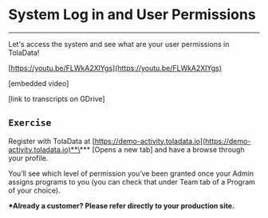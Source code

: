 # System Log in and User Permissions

---

Let's access the system and see what are your user permissions in TolaData!

[https://youtu.be/FLWkA2XlYgs](https://youtu.be/FLWkA2XlYgs)

\[embedded video\]

\[link to transcripts on GDrive\]

## `Exercise`

Register with TolaData at [https://demo-activity.toladata.io](https://demo-activity.toladata.io)**\*** \[Opens a new tab\] and have a browse through your profile.

You’ll see which level of permission you’ve been granted once your Admin assigns programs to you \(you can check that under Team tab of a Program of your choice\).

**\*Already a customer? Please refer directly to your production site.**

